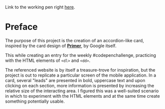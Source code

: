 Link to the working pen right [here](https://codepen.io/borntofrappe/full/jKPaBv).

# Preface 

The purpose of this project is the creation of an accordion-like card, inspired by the card design of [**Primer**](https://www.yourprimer.com/), by Google itself.

This while creating an entry for the weekly #codepenchallenge, practicing with the HTML elements of `<dl>` and `<dd>`.

The referenced website is by itself a treasure-trove for inspiration, but the project is out to replicate a particular screen of the mobile application. In a card, several "leads" are presented in bold, uppercase text and upon clicking on each section, more information is presented by increasing the relative size of the interacting area. I figured this was a well-suited scenario in which to experiment with the HTML elements and at the same time create something potentially usable.
